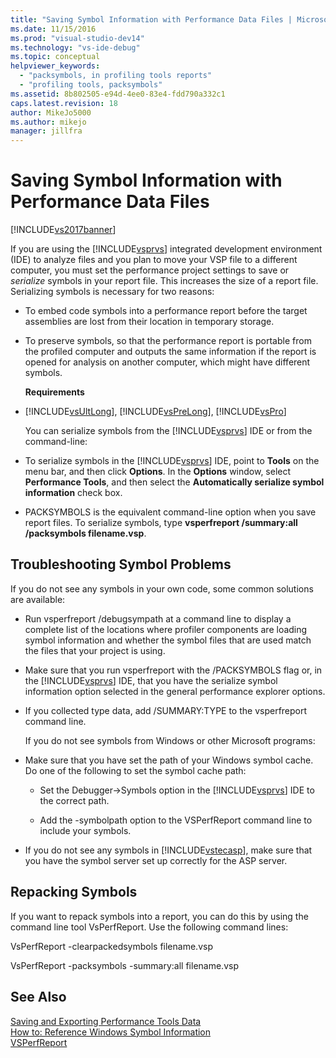 ```yaml
---
title: "Saving Symbol Information with Performance Data Files | Microsoft Docs"
ms.date: 11/15/2016
ms.prod: "visual-studio-dev14"
ms.technology: "vs-ide-debug"
ms.topic: conceptual
helpviewer_keywords: 
  - "packsymbols, in profiling tools reports"
  - "profiling tools, packsymbols"
ms.assetid: 8b802505-e94d-4ee0-83e4-fdd790a332c1
caps.latest.revision: 18
author: MikeJo5000
ms.author: mikejo
manager: jillfra
---
```

# Saving Symbol Information with Performance Data Files
[!INCLUDE[vs2017banner](../includes/vs2017banner.md)]

If you are using the [!INCLUDE[vsprvs](../includes/vsprvs-md.md)] integrated development environment (IDE) to analyze files and you plan to move your VSP file to a different computer, you must set the performance project settings to save or *serialize* symbols in your report file. This increases the size of a report file. Serializing symbols is necessary for two reasons:  
  
- To embed code symbols into a performance report before the target assemblies are lost from their location in temporary storage.  
  
- To preserve symbols, so that the performance report is portable from the profiled computer and outputs the same information if the report is opened for analysis on another computer, which might have different symbols.  
  
  **Requirements**  
  
- [!INCLUDE[vsUltLong](../includes/vsultlong-md.md)], [!INCLUDE[vsPreLong](../includes/vsprelong-md.md)], [!INCLUDE[vsPro](../includes/vspro-md.md)]  
  
  You can serialize symbols from the [!INCLUDE[vsprvs](../includes/vsprvs-md.md)] IDE or from the command-line:  
  
- To serialize symbols in the [!INCLUDE[vsprvs](../includes/vsprvs-md.md)] IDE, point to **Tools** on the menu bar, and then click **Options**. In the **Options** window, select **Performance Tools**, and then select the **Automatically serialize symbol information** check box.  
  
- PACKSYMBOLS is the equivalent command-line option when you save report files. To serialize symbols, type **vsperfreport /summary:all /packsymbols filename.vsp**.  
  
## Troubleshooting Symbol Problems  
 If you do not see any symbols in your own code, some common solutions are available:  
  
- Run vsperfreport /debugsympath at a command line to display a complete list of the locations where profiler components are loading symbol information and whether the symbol files that are used match the files that your project is using.  
  
- Make sure that you run vsperfreport with the /PACKSYMBOLS flag or, in the [!INCLUDE[vsprvs](../includes/vsprvs-md.md)] IDE, that you have the serialize symbol information option selected in the general performance explorer options.  
  
- If you collected type data, add /SUMMARY:TYPE to the vsperfreport command line.  
  
  If you do not see symbols from Windows or other Microsoft programs:  
  
- Make sure that you have set the path of your Windows symbol cache. Do one of the following to set the symbol cache path:  
  
  -   Set the Debugger->Symbols option in the [!INCLUDE[vsprvs](../includes/vsprvs-md.md)] IDE to the correct path.  
  
  -   Add the -symbolpath option to the VSPerfReport command line to include your symbols.  
  
- If you do not see any symbols in [!INCLUDE[vstecasp](../includes/vstecasp-md.md)], make sure that you have the symbol server set up correctly for the ASP server.  
  
## Repacking Symbols  
 If you want to repack symbols into a report, you can do this by using the command line tool VsPerfReport. Use the following command lines:  
  
 VsPerfReport -clearpackedsymbols filename.vsp  
  
 VsPerfReport -packsymbols -summary:all filename.vsp  
  
## See Also  
 [Saving and Exporting Performance Tools Data](../profiling/saving-and-exporting-performance-tools-data.md)   
 [How to: Reference Windows Symbol Information](../profiling/how-to-reference-windows-symbol-information.md)   
 [VSPerfReport](../profiling/vsperfreport.md)
